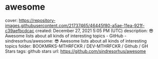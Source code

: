 # awesome

cover: https://repository-images.githubusercontent.com/21737465/46445f80-a5ae-11ea-921f-c39aefbcdcac
created: December 27, 2021 5:05 PM (UTC)
description: 😎 Awesome lists about all kinds of interesting topics - GitHub - sindresorhus/awesome: 😎 Awesome lists about all kinds of interesting topics
folder: BOOKMRKS-MTHRFCKR / DEV-MTHRFCKR / Github / GH Stars
tags: github stars
url: https://github.com/sindresorhus/awesome